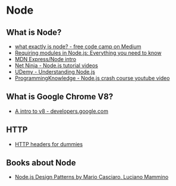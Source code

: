 # Node

## What is Node?
- [what exactly is node? - free code camp on Medium](https://medium.freecodecamp.org/what-exactly-is-node-js-ae36e97449f5)
- [Requiring modules in Node.js: Everything you need to know](https://medium.freecodecamp.org/requiring-modules-in-node-js-everything-you-need-to-know-e7fbd119be8)
- [MDN Express/Node intro](https://developer.mozilla.org/en-US/docs/Learn/Server-side/Express_Nodejs/Introduction)
- [Net Ninja - Node.js tutorial videos](https://www.youtube.com/playlist?list=PL4cUxeGkcC9gcy9lrvMJ75z9maRw4byYp)
- [UDemy - Understanding Node.js](https://www.udemy.com/understand-nodejs/)
- [ProgrammingKnowledge - Node.js crash course youtube video](https://www.youtube.com/watch?v=q-JVfek1fc0)

## What is Google Chrome V8?

- [A intro to v8 - developers.google.com](https://developers.google.com/v8/intro)

## HTTP
- [HTTP headers for dummies](https://code.tutsplus.com/tutorials/http-headers-for-dummies--net-8039)

## Books about Node
- [Node.js Design Patterns by Mario Casciaro, Luciano Mammino
](https://www.packtpub.com/web-development/nodejs-design-patterns-second-edition)